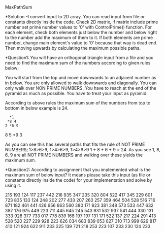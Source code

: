 MaxPathSum

*Solution
-I convert input to 2D array. You can read input from file or constants directly inside the code. Check 2D matrix, if matrix include prime number set prime number values to '0' with ControlPrime() function. For each element, check both elements just below the number and below right to the number add the maximum of them to it. If both elements are prime number, change main element's value to '0' because that way is dead end. Then moving upwards by calculating the maximum possible paths.

*Question1: You will have an orthogonal triangle input from a file and you need to find the maximum sum of the numbers according to given rules below;

 You will start from the top and move downwards to an adjacent number as in below.
 You are only allowed to walk downwards and diagonally.
 You can only walk over NON PRIME NUMBERS.
 You have to reach at the end of the pyramid as much as possible.
 You have to treat your input as pyramid.

According to above rules the maximum sum of the numbers from top to bottom in below example is 24.

      *1
     *8 4
    2 *6 9
   8 5 *9 3

As you can see this has several paths that fits the rule of NOT PRIME NUMBERS; 1>8>6>9, 1>4>6>9, 1>4>9>9 1 + 8 + 6 + 9 = 24.  As you see 1, 8, 6, 9 are all NOT PRIME NUMBERS and walking over these yields the maximum sum.

*Question2: According to assignment that you implemented what is the maximum sum of below input? It means please take this input (as file or constants directly inside the code) for your implementation and solve by using it.

215
193 124
117 237 442
218 935 347 235
320 804 522 417 345
229 601 723 835 133 124
248 202 277 433 207 263 257
359 464 504 528 516 716 871 182
461 441 426 656 863 560 380 171 923
381 348 573 533 447 632 387 176 975 449
223 711 445 645 245 543 931 532 937 541 444
330 131 333 928 377 733 017 778 839 168 197 197
131 171 522 137 217 224 291 413 528 520 227 229 928
223 626 034 683 839 053 627 310 713 999 629 817 410 121
924 622 911 233 325 139 721 218 253 223 107 233 230 124 233 